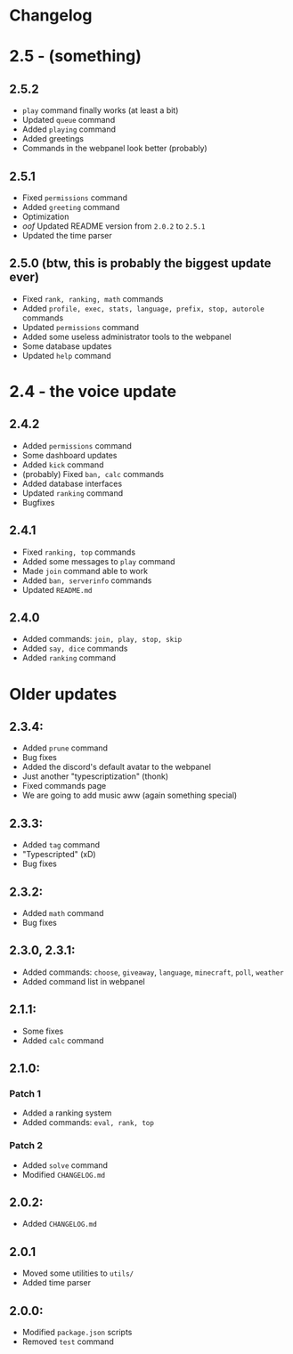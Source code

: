 # Changelog

# 2.5 - (something)
## 2.5.2
- `play` command finally works (at least a bit)
- Updated `queue` command
- Added `playing` command
- Added greetings
- Commands in the webpanel look better (probably)

## 2.5.1
- Fixed `permissions` command
- Added `greeting` command
- Optimization
- *oof* Updated README version from `2.0.2` to `2.5.1`
- Updated the time parser

## 2.5.0 (btw, this is probably the biggest update ever)
- Fixed `rank, ranking, math` commands
- Added `profile, exec, stats, language, prefix, stop, autorole` commands
- Updated `permissions` command
- Added some useless administrator tools to the webpanel
- Some database updates
- Updated `help` command

# 2.4 - the voice update
## 2.4.2
- Added `permissions` command
- Some dashboard updates
- Added `kick` command
- (probably) Fixed `ban, calc` commands
- Added database interfaces
- Updated `ranking` command
- Bugfixes

## 2.4.1
- Fixed `ranking, top` commands
- Added some messages to `play` command
- Made `join` command able to work
- Added `ban, serverinfo` commands
- Updated `README.md`

## 2.4.0
- Added commands: `join, play, stop, skip`
- Added `say, dice` commands
- Added `ranking` command

# Older updates
## 2.3.4:
- Added `prune` command
- Bug fixes
- Added the discord's default avatar to the webpanel
- Just another "typescriptization" (thonk)
- Fixed commands page
- We are going to add music aww (again something special)

## 2.3.3:
- Added `tag` command
- "Typescripted" (xD)
- Bug fixes

## 2.3.2:
- Added `math` command
- Bug fixes

## 2.3.0, 2.3.1:
- Added commands: `choose`, `giveaway`, `language`, `minecraft`, `poll`, `weather`
- Added command list in webpanel

## 2.1.1:
- Some fixes
- Added `calc` command

## 2.1.0:
### Patch 1
- Added a ranking system
- Added commands: `eval, rank, top`
### Patch 2
- Added `solve` command
- Modified `CHANGELOG.md`

## 2.0.2:
- Added `CHANGELOG.md`

## 2.0.1
- Moved some utilities to `utils/`
- Added time parser

## 2.0.0:
- Modified `package.json` scripts
- Removed `test` command
